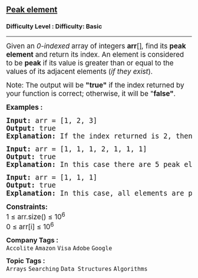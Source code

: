 <h2><a href="https://www.geeksforgeeks.org/problems/peak-element/1?page=1&category=Arrays&sortBy=submissions">Peak element</a></h2><h3>Difficulty Level : Difficulty: Basic</h3><hr><div class="problems_problem_content__Xm_eO"><p><span style="font-size: 14pt;">Given an <em>0-indexed</em> array of integers<em> </em><strong>arr</strong>[]<em>,</em> find its <strong>peak element</strong> and return its index. An element is considered to be <strong>peak</strong> if its value is greater than or equal to the values of its adjacent elements (<em>if they exist</em>).</span></p>
<p><span style="font-size: 14pt;">Note: The output will be <strong>"true"</strong> if the index returned by your function is correct; otherwise, it will be "<strong>false"</strong>.</span></p>
<p><span style="font-size: 14pt;"><strong>Examples :<br></strong></span></p>
<pre><span style="font-size: 14pt;"><strong>Input: </strong>arr = [1, 2, 3]
<strong>Output:</strong> true
<strong>Explanation: </strong>If the index returned is 2, then the output printed will be 1. Since arr[2] = 3 is greater than its adjacent elements, and there is no element after it, we can consider it as a peak element. No other index satisfies the same property, so answer will be printed as 0.</span></pre>
<pre><span style="font-size: 14pt;"><strong>Input: </strong>arr = [1, 1, 1, 2, 1, 1, 1]
<strong>Output: </strong>true<strong>
Explanation: </strong>In this case there are 5 peak elements with indices as {0,1,3,5,6}. Returning any of them will give you correct answer.<br></span></pre>
<pre><span style="font-size: 14pt;"><strong>Input: </strong>arr = [1, 1, 1]
<strong>Output: </strong>true<strong>
Explanation: </strong>In this case, all elements are peak elements<span style="font-family: -apple-system, BlinkMacSystemFont, 'Segoe UI', Roboto, Oxygen, Ubuntu, Cantarell, 'Open Sans', 'Helvetica Neue', sans-serif;">.</span></span></pre>
<p><span style="font-size: 14pt;"><strong>Constraints:</strong><br>1 ≤ arr.size() ≤ 10<sup>6</sup><br>0 ≤ arr[i] ≤ 10<sup>6</sup></span></p></div><p><span style=font-size:18px><strong>Company Tags : </strong><br><code>Accolite</code>&nbsp;<code>Amazon</code>&nbsp;<code>Visa</code>&nbsp;<code>Adobe</code>&nbsp;<code>Google</code>&nbsp;<br><p><span style=font-size:18px><strong>Topic Tags : </strong><br><code>Arrays</code>&nbsp;<code>Searching</code>&nbsp;<code>Data Structures</code>&nbsp;<code>Algorithms</code>&nbsp;